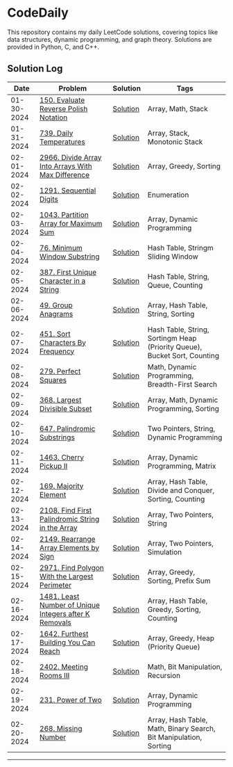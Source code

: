 # CodeDaily
This repository contains my daily LeetCode solutions, covering topics like data structures, dynamic programming, and graph theory. Solutions are provided in Python, C, and C++.

## Solution Log

|           Date             | Problem | Solution                  | Tags |
|----------------------------|---------|---------------------------|------|
| 01-30-2024                 | [150. Evaluate Reverse Polish Notation](https://leetcode.com/problems/evaluate-reverse-polish-notation/?envType=daily-question&envId=2024-01-30) | [Solution](https://github.com/yashikapatil27/CodeDaily/blob/main/Solutions-January%202024/01-30-2024.c) | Array, Math, Stack |
| 01-31-2024                 | [739. Daily Temperatures](https://leetcode.com/problems/daily-temperatures/?envType=daily-question&envId=2024-01-31) | [Solution](https://github.com/yashikapatil27/CodeDaily/blob/main/Solutions-January%202024/01-31-2024.c) | Array, Stack, Monotonic Stack |
| 02-01-2024                 | [2966. Divide Array Into Arrays With Max Difference](https://leetcode.com/problems/divide-array-into-arrays-with-max-difference/description/?envType=daily-question&envId=2024-02-01) | [Solution](https://github.com/yashikapatil27/CodeDaily/blob/main/Solutions-February2024/02-01-2024.py) | Array, Greedy, Sorting|
| 02-02-2024                 | [1291. Sequential Digits](https://leetcode.com/problems/sequential-digits/description/?envType=daily-question&envId=2024-02-02) | [Solution](https://github.com/yashikapatil27/CodeDaily/blob/main/Solutions-February2024/02-02-2024.py) | Enumeration |
| 02-03-2024                 | [1043. Partition Array for Maximum Sum](https://leetcode.com/problems/partition-array-for-maximum-sum/description/?envType=daily-question&envId=2024-02-03) | [Solution](https://github.com/yashikapatil27/CodeDaily/blob/main/Solutions-February2024/02-03-2024.py) | Array, Dynamic Programming |
| 02-04-2024                 | [76. Minimum Window Substring](https://leetcode.com/problems/minimum-window-substring/description/?envType=daily-question&envId=2024-02-04) | [Solution](https://github.com/yashikapatil27/CodeDaily/blob/main/Solutions-February2024/02-04-2024.c) | Hash Table, Stringm Sliding Window |
| 02-05-2024                 | [387. First Unique Character in a String](https://leetcode.com/problems/first-unique-character-in-a-string/description/?envType=daily-question&envId=2024-02-05) | [Solution](https://github.com/yashikapatil27/CodeDaily/blob/main/Solutions-February2024/02-05-2024.c) | Hash Table, String, Queue, Counting |
| 02-06-2024                 | [49. Group Anagrams](https://leetcode.com/problems/group-anagrams/description/?envType=daily-question&envId=2024-02-06) | [Solution](https://github.com/yashikapatil27/CodeDaily/blob/main/Solutions-February2024/02-06-2024.py) | Array, Hash Table, String, Sorting |
| 02-07-2024                 | [451. Sort Characters By Frequency](https://leetcode.com/problems/sort-characters-by-frequency/description/?envType=daily-question&envId=2024-02-07) | [Solution](https://github.com/yashikapatil27/CodeDaily/blob/main/Solutions-February2024/02-07-2024.py) | Hash Table, String, Sortingm Heap (Priority Queue), Bucket Sort, Counting |
| 02-08-2024                 | [279. Perfect Squares](https://leetcode.com/problems/perfect-squares/description/?envType=daily-question&envId=2024-02-08) | [Solution](https://github.com/yashikapatil27/CodeDaily/blob/main/Solutions-February2024/02-08-2024.c) | Math, Dynamic Programming, Breadth-First Search |
| 02-09-2024                 | [368. Largest Divisible Subset](https://leetcode.com/problems/largest-divisible-subset/description/?envType=daily-question&envId=2024-02-09) | [Solution](https://github.com/yashikapatil27/CodeDaily/blob/main/Solutions-February2024/02-09-2024.py) | Array, Math, Dynamic Programming, Sorting |
| 02-10-2024                 | [647. Palindromic Substrings](https://leetcode.com/problems/palindromic-substrings/description/?envType=daily-question&envId=2024-02-10) | [Solution](https://github.com/yashikapatil27/CodeDaily/blob/main/Solutions-February2024/02-10-2024.c) | Two Pointers, String, Dynamic Programming |
| 02-11-2024 | [1463. Cherry Pickup II](https://leetcode.com/problems/cherry-pickup-ii/description/?envType=daily-question&envId=2024-02-11) | [Solution](https://github.com/yashikapatil27/CodeDaily/blob/main/Solutions-February2024/02-11-2024.py) | Array, Dynamic Programming, Matrix|
| 02-12-2024 | [169. Majority Element](https://leetcode.com/problems/majority-element/description/?envType=daily-question&envId=2024-02-12) | [Solution](https://github.com/yashikapatil27/CodeDaily/blob/main/Solutions-February2024/02-12-2024.py) | Array, Hash Table, Divide and Conquer, Sorting, Counting |
| 02-13-2024 | [2108. Find First Palindromic String in the Array](https://leetcode.com/problems/find-first-palindromic-string-in-the-array/description/?envType=daily-question&envId=2024-02-13) | [Solution](https://github.com/yashikapatil27/CodeDaily/blob/main/Solutions-February2024/02-13-2024.c) | Array, Two Pointers, String |
| 02-14-2024 | [2149. Rearrange Array Elements by Sign](https://leetcode.com/problems/rearrange-array-elements-by-sign/description/?envType=daily-question&envId=2024-02-14) | [Solution](https://github.com/yashikapatil27/CodeDaily/blob/main/Solutions-February2024/02-14-2024.py) | Array, Two Pointers, Simulation |
| 02-15-2024 | [2971. Find Polygon With the Largest Perimeter](https://leetcode.com/problems/find-polygon-with-the-largest-perimeter/description/?envType=daily-question&envId=2024-02-15) | [Solution](https://github.com/yashikapatil27/CodeDaily/blob/main/Solutions-February2024/02-15-2024.c) | Array, Greedy, Sorting, Prefix Sum |
| 02-16-2024 | [1481. Least Number of Unique Integers after K Removals](https://leetcode.com/problems/least-number-of-unique-integers-after-k-removals/description/?envType=daily-question&envId=2024-02-16) | [Solution](https://github.com/yashikapatil27/CodeDaily/blob/main/Solutions-February2024/02-16-2024.c) | Array, Hash Table, Greedy, Sorting, Counting |
| 02-17-2024 | [1642. Furthest Building You Can Reach](https://leetcode.com/problems/furthest-building-you-can-reach/description/?envType=daily-question&envId=2024-02-17) | [Solution](https://github.com/yashikapatil27/CodeDaily/blob/main/Solutions-February2024/02-17-2024.py) | Array, Greedy, Heap (Priority Queue) |
| 02-18-2024 | [2402. Meeting Rooms III](https://leetcode.com/problems/meeting-rooms-iii/description/?envType=daily-question&envId=2024-02-18) | [Solution](https://github.com/yashikapatil27/CodeDaily/blob/main/Solutions-February2024/02-18-2024.py) | Math, Bit Manipulation, Recursion |
| 02-19-2024 | [231. Power of Two](https://leetcode.com/problems/power-of-two/description/?envType=daily-question&envId=2024-02-19) | [Solution](https://github.com/yashikapatil27/CodeDaily/blob/main/Solutions-February2024/02-19-2024.py) | Array, Dynamic Programming |
| 02-20-2024 | [268. Missing Number](https://leetcode.com/problems/missing-number/?envType=daily-question&envId=2024-02-20) | [Solution](https://github.com/yashikapatil27/CodeDaily/blob/main/Solutions-February2024/02-20-2024.c) | Array, Hash Table, Math, Binary Search, Bit Manipulation, Sorting |

---
